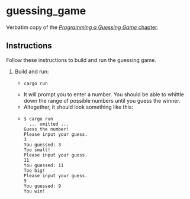 # guessing_game

Verbatim copy of the [*Programming a Guessing Game* chapter](https://doc.rust-lang.org/stable/book/ch02-00-guessing-game-tutorial.html).


## Instructions

Follow these instructions to build and run the guessing game.

1. Build and run:
   * ```shell
     cargo run
     ```
   * It will prompt you to enter a number. You should be able to whittle down the range of possible numbers until you
     guess the winner.
   * Altogether, it should look something like this:
   * ```shell
     $ cargo run
       ... omitted ...
     Guess the number!
     Please input your guess.
     3
     You guessed: 3
     Too small!
     Please input your guess.
     11
     You guessed: 11
     Too big!
     Please input your guess.
     9
     You guessed: 9
     You win! 
     ```
